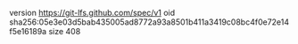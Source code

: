version https://git-lfs.github.com/spec/v1
oid sha256:05e3e03d5bab435005ad8772a93a8501b411a3419c08bc4f0e72e14f5e16189a
size 408
